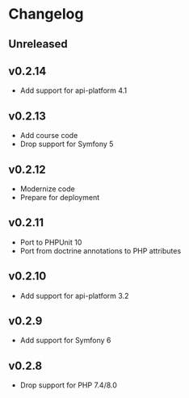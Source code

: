 # Changelog

## Unreleased

## v0.2.14

* Add support for api-platform 4.1

## v0.2.13

* Add course code
* Drop support for Symfony 5

## v0.2.12

* Modernize code
* Prepare for deployment

## v0.2.11

* Port to PHPUnit 10
* Port from doctrine annotations to PHP attributes

## v0.2.10

* Add support for api-platform 3.2

## v0.2.9

* Add support for Symfony 6

## v0.2.8

* Drop support for PHP 7.4/8.0